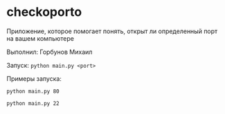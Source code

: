 # checkoporto
Приложение, которое помогает понять, открыт ли определенный порт на вашем компьютере

Выполнил: Горбунов Михаил

Запуск:
`python main.py <port>`

Примеры запуска:

`python main.py 80`

`python main.py 22`
